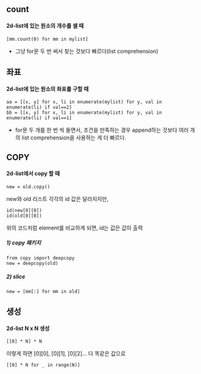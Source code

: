 ## count
#### 2d-list에 있는 원소의 개수를 셀 때
```
[mm.count(0) for mm in mylist]
```
- 그냥 for문 두 번 써서 찾는 것보다 빠르다(list comprehension)

## 좌표
#### 2d-list에 있는 원소의 좌표를 구할 때
```
aa = [[x, y] for x, li in enumerate(mylist) for y, val in enumerate(li) if val==2]
bb = [[x, y] for x, li in enumerate(mylist) for y, val in enumerate(li) if val==1]
```
- for문 두 개를 한 번 씩 돌면서, 조건을 만족하는 경우 append하는 것보다 여러 개의 list comprehension을 사용하는 게 더 빠르다.


## COPY
#### 2d-list에서 copy 할 때
```
new = old.copy()
```
new와 old 리스트 각각의 id 값은 달라지지만,
```
id(new[0][0])
id(old[0][0])
```
위의 코드처럼 element를 비교하게 되면, id는 값은 값이 출력

##### 1) copy 패키지
```
from copy import deepcopy
new = deepcopy(old)
```
##### 2) slice
```
new = [mm[:] for mm in old]
```

## 생성
#### 2d-list N x N 생성

```
[[0] * N] * N
```
이렇게 하면 [0][0], [0][1], [0][2]... 다 똑같은 값으로
```
[[0] * N for _ in range(N)]
```
